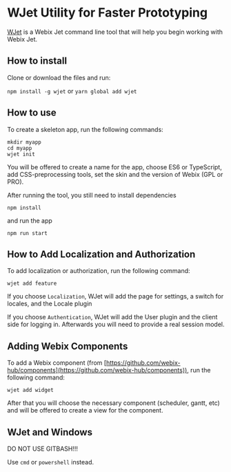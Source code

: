 # WJet Utility for Faster Prototyping

[WJet](https://github.com/webix-hub/wjet) is a Webix Jet command line tool that will help you begin working with Webix Jet. 

## How to install

Clone or download the files and run:

```npm install -g wjet``` or ```yarn global add wjet```

## How to use

To create a skeleton app, run the following commands:

```
mkdir myapp
cd myapp
wjet init
```

You will be offered to create a name for the app, choose ES6 or TypeScript, add CSS-preprocessing tools, set the skin and the version of Webix (GPL or PRO).

After running the tool, you still need to install dependencies

```
npm install
```

and run the app

```
npm run start
```

## How to Add Localization and Authorization

To add localization or authorization, run the following command:

```
wjet add feature
```

If you choose ```Localization```, WJet will add the page for settings, a switch for locales, and the Locale plugin

If you choose ```Authentication```, WJet will add the User plugin and the client side for logging in. Afterwards you will need to provide a real session model.

## Adding Webix Components

To add a Webix component (from [https://github.com/webix-hub/components](https://github.com/webix-hub/components)), run the following command:

```
wjet add widget
```

After that you will choose the necessary component (scheduler, gantt, etc) and will be offered to create a view for the component.

## WJet and Windows

DO NOT USE GITBASH!!!

Use ```cmd``` or ```powershell``` instead.

<!-- 

## Adding a View

To create a view, run the following command:

```
wjet add view
```

You will be offered several types of views:

- CRUD
- Tree on the left
- Navigation on top

Each newly added view will be added into the menu.

## Adding a Model

To add a model, run the following command:

```
wjet add model
```

You will be offered to choose the type of a model:

- static
- dynamic
 
After the model is created, you will be asked if you want to have a view for the model.
 -->
